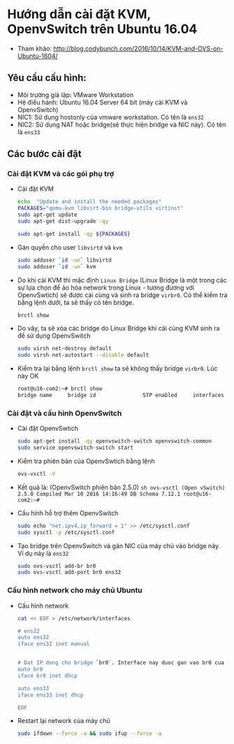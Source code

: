 # Hướng dẫn cài đặt KVM, OpenvSwitch trên Ubuntu 16.04

- Tham khảo: http://blog.codybunch.com/2016/10/14/KVM-and-OVS-on-Ubuntu-1604/

## Yêu cầu cấu hình:
- Môi trường giả lập: VMware Workstation 
- Hệ điều hành: Ubuntu 16.04 Server 64 bit (máy cài KVM và OpenvSwitch)
- NIC1: Sử dụng hostonly của vmware workstation. Có tên là `ens32`
- NIC2: Sử dụng NAT hoặc bridge(sẽ thực hiện bridge và NIC này). Có tên là `ens33`

## Các bước cài đặt
### Cài đặt KVM và các gói phụ trợ

- Cài đặt KVM
	```sh 
	echo  "Update and install the needed packages"
	PACKAGES="qemu-kvm libvirt-bin bridge-utils virtinst"
	sudo apt-get update
	sudo apt-get dist-upgrade -qy

	sudo apt-get install -qy ${PACKAGES}
	```

- Gán quyền cho user `libvirtd` và `kvm`
	```sh
	sudo adduser `id -un` libvirtd
	sudo adduser `id -un` kvm
	```

- Do khi cài KVM thì mặc định `Linux Bridge` (Linux Bridge là một trong các sự lựa chọn để ảo hóa network trong Linux - tương đương với OpenvSwtich) sẽ được cài cùng và sinh ra bridge `virbr0`. Có thể kiểm tra bằng lệnh dưới, ta sẽ thấy có tên bridge.
	```sh
	brctl show
	```

- Do vây, ta sẽ xóa các bridge do Linux Bridge khi cài cùng KVM sinh ra để sử dụng OpenvSwitch
	```sh
	sudo virsh net-destroy default 
	sudo virsh net-autostart --disable default
	```

- Kiểm tra lại bằng lệnh `brctl show` ta sẽ không thấy bridge `virbr0`. Lúc này OK
	```sh
	root@u16-com2:~# brctl show
	bridge name     bridge id               STP enabled     interfaces
	```


### Cài đặt và cấu hình OpenvSwitch

- Cài đặt OpenvSwtich
	```sh
	sudo apt-get install -qy openvswitch-switch openvswitch-common 
	sudo service openvswitch-switch start
	```

- Kiểm tra phiên bản của OpenvSwtich bằng lệnh
	```sh
	ovs-vsctl -V
	```

 - Kết quả là: (OpenvSwitch phiên bản 2.5.0)
	 	```sh
		ovs-vsctl (Open vSwitch) 2.5.0
		Compiled Mar 10 2016 14:16:49
		DB Schema 7.12.1
		root@u16-com2:~#
		```

- Cấu hình hỗ trợ thêm OpenvSwitch
	```sh
	sudo echo "net.ipv4.ip_forward = 1" >> /etc/sysctl.conf
	sudo sysctl -p /etc/sysctl.conf
	```

- Tạo bridge trên OpenvSwitch và gán NIC của máy chủ vào bridge này. Ví dụ này là `ens32`
	```sh
	sudo ovs-vsctl add-br br0
	sudo ovs-vsctl add-port br0 ens32
	```

### Cấu hình network cho máy chủ Ubuntu

- Cấu hình network 

	```sh
	cat << EOF > /etc/network/interfaces

	# ens32
	auto ens32
	iface ens32 inet manual


	# Dat IP dong cho bridge `br0`. Interface nay duoc gan vao br0 cua OpenvSwitch
	auto br0
	iface br0 inet dhcp

	auto ens33
	iface ens33 inet dhcp

	EOF
	```

- Restart lại network của máy chủ

	```sh
	sudo ifdown --force -a && sudo ifup --force -a
	```